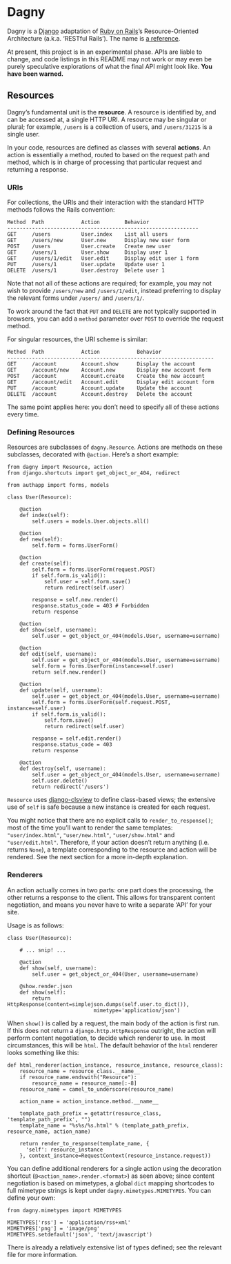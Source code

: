 # Dagny

Dagny is a [Django][] adaptation of [Ruby on Rails][]’s Resource-Oriented
Architecture (a.k.a. ‘RESTful Rails’). The name is [a reference][dagny taggart].

  [django]: http://djangoproject.com/
  [ruby on rails]: http://rubyonrails.org/
  [dagny taggart]: http://en.wikipedia.org/wiki/List_of_characters_in_Atlas_Shrugged#Dagny_Taggart

At present, this project is in an experimental phase. APIs are liable to change,
and code listings in this README may not work or may even be purely speculative
explorations of what the final API might look like. **You have been warned.**


## Resources

Dagny’s fundamental unit is the **resource**. A resource is identified by, and
can be accessed at, a single HTTP URI. A resource may be singular or plural; for
example, `/users` is a collection of users, and `/users/31215` is a single user.

In your code, resources are defined as classes with several **actions**. An
action is essentially a method, routed to based on the request path and method,
which is in charge of processing that particular request and returning a
response.


### URIs

For collections, the URIs and their interaction with the standard HTTP methods
follows the Rails convention:

    Method  Path            Action        Behavior
    --------------------------------------------------------------
    GET     /users          User.index    List all users
    GET     /users/new      User.new      Display new user form
    POST    /users          User.create   Create new user
    GET     /users/1        User.show     Display user 1
    GET     /users/1/edit   User.edit     Display edit user 1 form
    PUT     /users/1        User.update   Update user 1
    DELETE  /users/1        User.destroy  Delete user 1

Note that not all of these actions are required; for example, you may not wish
to provide `/users/new` and `/users/1/edit`, instead preferring to display the
relevant forms under `/users/` and `/users/1/`.

To work around the fact that `PUT` and `DELETE` are not typically supported in
browsers, you can add a `method` parameter over `POST` to override the request
method.

For singular resources, the URI scheme is similar:

    Method  Path            Action            Behavior
    -------------------------------------------------------------------
    GET     /account        Account.show      Display the account
    GET     /account/new    Account.new       Display new account form
    POST    /account        Account.create    Create the new account
    GET     /account/edit   Account.edit      Display edit account form
    PUT     /account        Account.update    Update the account
    DELETE  /account        Account.destroy   Delete the account

The same point applies here: you don’t need to specify all of these actions
every time.


### Defining Resources

Resources are subclasses of `dagny.Resource`. Actions are methods on these
subclasses, decorated with `@action`. Here’s a short example:

    from dagny import Resource, action
    from django.shortcuts import get_object_or_404, redirect
    
    from authapp import forms, models
    
    class User(Resource):
        
        @action
        def index(self):
            self.users = models.User.objects.all()
        
        @action
        def new(self):
            self.form = forms.UserForm()
        
        @action
        def create(self):
            self.form = forms.UserForm(request.POST)
            if self.form.is_valid():
                self.user = self.form.save()
                return redirect(self.user)
            
            response = self.new.render()
            response.status_code = 403 # Forbidden
            return response
        
        @action
        def show(self, username):
            self.user = get_object_or_404(models.User, username=username)
        
        @action
        def edit(self, username):
            self.user = get_object_or_404(models.User, username=username)
            self.form = forms.UserForm(instance=self.user)
            return self.new.render()
        
        @action
        def update(self, username):
            self.user = get_object_or_404(models.User, username=username)
            self.form = forms.UserForm(self.request.POST, instance=self.user)
            if self.form.is_valid():
                self.form.save()
                return redirect(self.user)
            
            response = self.edit.render()
            response.status_code = 403
            return response
        
        @action
        def destroy(self, username):
            self.user = get_object_or_404(models.User, username=username)
            self.user.delete()
            return redirect('/users')

`Resource` uses [django-clsview][] to define class-based views; the extensive
use of `self` is safe because a new instance is created for each request.

  [django-clsview]: http://github.com/zacharyvoase/django-clsview

You might notice that there are no explicit calls to `render_to_response()`;
most of the time you’ll want to render the same templates: `"user/index.html"`,
`"user/new.html"`, `"user/show.html"` and `"user/edit.html"`. Therefore, if your
action doesn’t return anything (i.e. returns `None`), a template corresponding
to the resource and action will be rendered. See the next section for a more
in-depth explanation.


### Renderers

An action actually comes in two parts: one part does the processing, the other
returns a response to the client. This allows for transparent content
negotiation, and means you never have to write a separate ‘API’ for your site.

Usage is as follows:

    class User(Resource):
        
        # ... snip! ...
        
        @action
        def show(self, username):
            self.user = get_object_or_404(User, username=username)
        
        @show.render.json
        def show(self):
            return HttpResponse(content=simplejson.dumps(self.user.to_dict()),
                                mimetype='application/json')

When `show()` is called by a request, the main body of the action is first run.
If this does not return a `django.http.HttpResponse` outright, the action will
perform content negotiation, to decide which renderer to use. In most
circumstances, this will be `html`. The default behavior of the `html` renderer
looks something like this:

    def html_renderer(action_instance, resource_instance, resource_class):
        resource_name = resource_class.__name__
        if resource_name.endswith("Resource"):
            resource_name = resource_name[:-8]
        resource_name = camel_to_underscore(resource_name)
        
        action_name = action_instance.method.__name__
        
        template_path_prefix = getattr(resource_class, 'template_path_prefix', "")
        template_name = "%s%s/%s.html" % (template_path_prefix, resource_name, action_name)
        
        return render_to_response(template_name, {
          'self': resource_instance
        }, context_instance=RequestContext(resource_instance.request))

You can define additional renderers for a single action using the decoration
shortcut (`@<action_name>.render.<format>`) as seen above; since content
negotiation is based on mimetypes, a global `dict` mapping shortcodes to full
mimetype strings is kept under `dagny.mimetypes.MIMETYPES`. You can define your
own:

    from dagny.mimetypes import MIMETYPES
    
    MIMETYPES['rss'] = 'application/rss+xml'
    MIMETYPES['png'] = 'image/png'
    MIMETYPES.setdefault('json', 'text/javascript')

There is already a relatively extensive list of types defined; see the relevant
file for more information.
